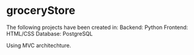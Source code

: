 # groceryStore
The following projects have been created in:
  Backend: Python
  Frontend: HTML/CSS
  Database: PostgreSQL

Using MVC architechture.
